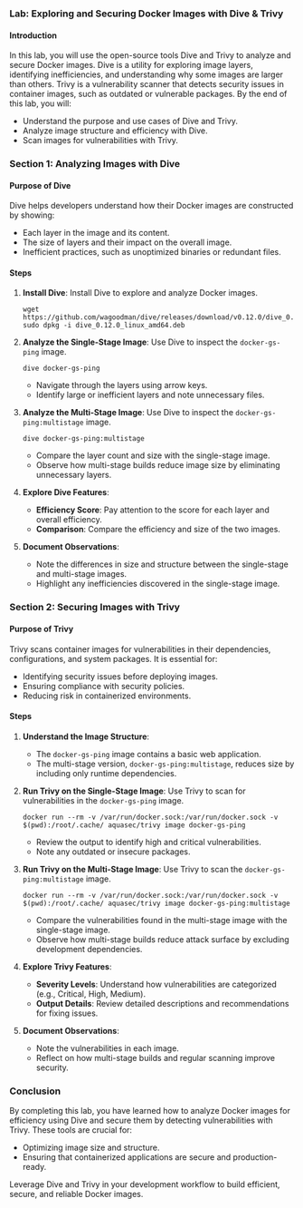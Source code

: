 ### Lab: Exploring and Securing Docker Images with Dive & Trivy

#### **Introduction**

In this lab, you will use the open-source tools Dive and Trivy to analyze and secure Docker images. Dive is a utility for exploring image layers, identifying inefficiencies, and understanding why some images are larger than others. Trivy is a vulnerability scanner that detects security issues in container images, such as outdated or vulnerable packages. By the end of this lab, you will:

- Understand the purpose and use cases of Dive and Trivy.
- Analyze image structure and efficiency with Dive.
- Scan images for vulnerabilities with Trivy.

### **Section 1: Analyzing Images with Dive**

#### **Purpose of Dive**

Dive helps developers understand how their Docker images are constructed by showing:

- Each layer in the image and its content.
- The size of layers and their impact on the overall image.
- Inefficient practices, such as unoptimized binaries or redundant files.

#### **Steps**

1. **Install Dive**: Install Dive to explore and analyze Docker images.

   ```
   wget https://github.com/wagoodman/dive/releases/download/v0.12.0/dive_0.12.0_linux_amd64.deb
   sudo dpkg -i dive_0.12.0_linux_amd64.deb
   ```

2. **Analyze the Single-Stage Image**: Use Dive to inspect the `docker-gs-ping` image.

   ```
   dive docker-gs-ping
   ```

   - Navigate through the layers using arrow keys.
   - Identify large or inefficient layers and note unnecessary files.

3. **Analyze the Multi-Stage Image**: Use Dive to inspect the `docker-gs-ping:multistage` image.

   ```
   dive docker-gs-ping:multistage
   ```

   - Compare the layer count and size with the single-stage image.
   - Observe how multi-stage builds reduce image size by eliminating unnecessary layers.

4. **Explore Dive Features**:

   - **Efficiency Score**: Pay attention to the score for each layer and overall efficiency.
   - **Comparison**: Compare the efficiency and size of the two images.

5. **Document Observations**:

   - Note the differences in size and structure between the single-stage and multi-stage images.
   - Highlight any inefficiencies discovered in the single-stage image.

### **Section 2: Securing Images with Trivy**

#### **Purpose of Trivy**

Trivy scans container images for vulnerabilities in their dependencies, configurations, and system packages. It is essential for:

- Identifying security issues before deploying images.
- Ensuring compliance with security policies.
- Reducing risk in containerized environments.

#### **Steps**

1. **Understand the Image Structure**:

   - The `docker-gs-ping` image contains a basic web application.
   - The multi-stage version, `docker-gs-ping:multistage`, reduces size by including only runtime dependencies.

2. **Run Trivy on the Single-Stage Image**: Use Trivy to scan for vulnerabilities in the `docker-gs-ping` image.

   ```
   docker run --rm -v /var/run/docker.sock:/var/run/docker.sock -v $(pwd):/root/.cache/ aquasec/trivy image docker-gs-ping
   ```

   - Review the output to identify high and critical vulnerabilities.
   - Note any outdated or insecure packages.

3. **Run Trivy on the Multi-Stage Image**: Use Trivy to scan the `docker-gs-ping:multistage` image.

   ```
   docker run --rm -v /var/run/docker.sock:/var/run/docker.sock -v $(pwd):/root/.cache/ aquasec/trivy image docker-gs-ping:multistage
   ```

   - Compare the vulnerabilities found in the multi-stage image with the single-stage image.
   - Observe how multi-stage builds reduce attack surface by excluding development dependencies.

4. **Explore Trivy Features**:

   - **Severity Levels**: Understand how vulnerabilities are categorized (e.g., Critical, High, Medium).
   - **Output Details**: Review detailed descriptions and recommendations for fixing issues.

5. **Document Observations**:

   - Note the vulnerabilities in each image.
   - Reflect on how multi-stage builds and regular scanning improve security.

### **Conclusion**

By completing this lab, you have learned how to analyze Docker images for efficiency using Dive and secure them by detecting vulnerabilities with Trivy. These tools are crucial for:

- Optimizing image size and structure.
- Ensuring that containerized applications are secure and production-ready.

Leverage Dive and Trivy in your development workflow to build efficient, secure, and reliable Docker images.